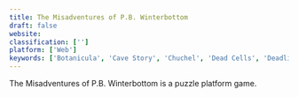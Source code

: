 ```yaml
---
title: The Misadventures of P.B. Winterbottom
draft: false 
website: 
classification: ['']
platform: ['Web']
keywords: ['Botanicula', 'Cave Story', 'Chuchel', 'Dead Cells', 'Deadlight', 'Font Awesome RPS', 'Glare', 'Hollow Knight', 'Inside', 'Limbo', 'Machinarium', 'Minilens', 'Oddworld', 'Super Meat Boy', 'The Talos Principle', 'Unmechanical', 'VVVVVV']
---
```

The Misadventures of P.B. Winterbottom is a puzzle platform game.